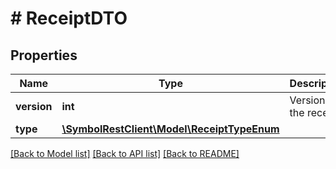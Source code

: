 # # ReceiptDTO

## Properties

Name | Type | Description | Notes
------------ | ------------- | ------------- | -------------
**version** | **int** | Version of the receipt. |
**type** | [**\SymbolRestClient\Model\ReceiptTypeEnum**](ReceiptTypeEnum.md) |  |

[[Back to Model list]](../../README.md#models) [[Back to API list]](../../README.md#endpoints) [[Back to README]](../../README.md)
